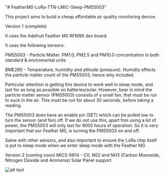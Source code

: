 "# FeatherM0-LoRa-TTN-LMIC-Sleep-PMS5003"

This project aims to build a cheap affordable air quality monitoring device. 

Version 1 (complete)

It uses the Adafruit Feather M0 RFM9X dev board. 

It uses the following sensors:

PMS5003 - Particle Matter. PM1.0, PM2.5 and PM10.0 concentration in both standard & enviromental units

BME280 - Temperature, humidity and altitude (pressure). Humidty effects the particle matter count of the PMS5003, hence why included.

Particular attention is getting this device to work well in sleep mode, and last for as long as possible on batteries/solar. 
However, bear in mind the particle matter sensor (PMS5003) consists of a small fan, that must be run to suck in the air. This must be run for about 30 seconds, before taking a reading. 

The PMS5003 does have an enable pin (SET) which can be pulled low to turn the sensor (and fan) off. If we do not use this, apart fom using a lot of power, the PMS5003 will only last for 8000 hours of operation. So it is very important that our Feather M0, is turning the PMS5003 on and off. 

Same with other sensors, and also important to ensure the LoRa chip itself is put to sleep mode when we enter sleep mode with the Feather M0.


Version 2 (coming soon)
MICS-6814 - C0, N02 and NH3 (Carbon Monoxide, Nitrogen Dioxide and Ammonia)
Solar Panel support



![alt text](https://github.com/rorygleeson/AirWatch/blob/master/Devices/LoRa/LORA1-Non-Solar.png)









